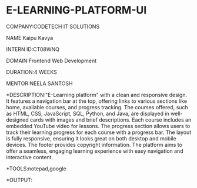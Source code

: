 # E-LEARNING-PLATFORM-UI

COMPANY:CODETECH IT SOLUTIONS

NAME:Kaipu Kavya

INTERN ID:CT08WNQ

DOMAIN:Frontend Web Development

DURATION:4 WEEKS

MENTOR:NEELA SANTOSH

*DESCRIPTION:"E-Learning platform" with a clean and responsive design. It features a navigation bar at the top, offering links to various sections like home, available courses, and progress tracking. The courses offered, such as HTML, CSS, JavaScript, SQL, Python, and Java, are displayed in well-designed cards with images and brief descriptions. Each course includes an embedded YouTube video for lessons. The progress section allows users to track their learning progress for each course with a progress bar. The layout is fully responsive, ensuring it looks great on both desktop and mobile devices. The footer provides copyright information. The platform aims to offer a seamless, engaging learning experience with easy navigation and interactive content.

*TOOLS:notepad,google

*OUTPUT:



